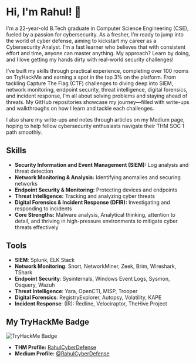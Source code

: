 # Hi, I'm Rahul! 👋

I'm a 22-year-old B.Tech graduate in Computer Science Engineering (CSE), fueled by a passion for cybersecurity. 
As a fresher, I’m ready to jump into the world of cyber defense, aiming to kickstart my career as a Cybersecurity Analyst. I’m a fast learner who believes that with consistent effort and time, anyone can master anything. My approach? Learn by doing, and I love getting my hands dirty with real-world security challenges!

I’ve built my skills through practical experience, completing over 100 rooms on TryHackMe and earning a spot in the top 3% on the platform. From tackling Capture The Flag (CTF) challenges to diving deep into SIEM, network monitoring, endpoint security, threat intelligence, digital forensics, and incident response, I’m all about solving problems and staying ahead of threats. My GitHub repositories showcase my journey—filled with write-ups and walkthroughs on how I learn and tackle each challenges.

I also share my write-ups and notes through articles on my Medium page, hoping to help fellow cybersecurity enthusiasts navigate their THM SOC 1 path smoothly. 

## Skills
- **Security Information and Event Management (SIEM):** Log analysis and threat detection <br>
- **Network Monitoring & Analysis:** Identifying anomalies and securing networks <br>
- **Endpoint Security & Monitoring:** Protecting devices and endpoints <br>
- **Threat Intelligence:** Tracking and analyzing cyber threats <br>
- **Digital Forensics & Incident Response (DFIR):** Investigating and responding to incidents <br>
- **Core Strengths:** Malware analysis, Analytical thinking, attention to detail, and thriving in high-pressure environments to mitigate cyber threats effectively

## Tools
- **SIEM**: Splunk, ELK Stack <br>
- **Network Monitoring**: Snort, NetworkMiner, Zeek, Brim, Wireshark, TShark <br>
- **Endpoint Security**: Sysinternals, Windows Event Logs, Sysmon, Osquery, Wazuh <br>
- **Threat Intelligence**: Yara, OpenCTI, MISP, Trooper <br>
- **Digital Forensics**: RegistryExplorer, Autopsy, Volatility, KAPE <br>
- **Incident Response**: (IR): Redline, Velociraptor, TheHive Project <br>

## My TryHackMe Badge
<img src="https://tryhackme-badges.s3.amazonaws.com/RahulCyberDefense.png" alt="TryHackMe Badge" />

- **THM Profile:** [RahulCyberDefense](https://tryhackme.com/p/RahulCyberDefense)
- **Medium Profile:** [@RahulCyberDefense](https://medium.com/@RahulCyberDefense)
